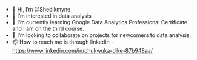 - 👋 Hi, I’m @Shedikmyne
- 👀 I’m interested in data analysis
- 🌱 I’m currently learning Google Data Analytics Professional Certificate and I am on the third course.
- 💞️ I’m looking to collaborate on projects for newcomers to data analysis.
- 📫 How to reach me is through linkedin - https://www.linkedin.com/in/chukwuka-dike-87b948aa/

<!---
Shedikmyne/Shedikmyne is a ✨ special ✨ repository because its `README.md` (this file) appears on your GitHub profile.
You can click the Preview link to take a look at your changes.
--->

